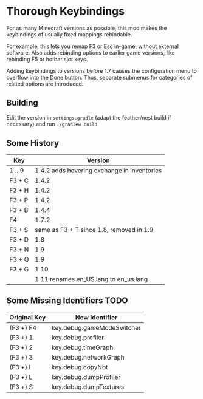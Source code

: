# Thorough Keybindings

For as many Minecraft versions as possible, this mod makes the keybindings of
usually fixed mappings rebindable.

For example, this lets you remap F3 or Esc in-game, without external software.
Also adds rebinding options to earlier game versions, like rebinding F5 or
hotbar slot keys.

Adding keybindings to versions before 1.7 causes the configuration menu to
overflow into the Done button.
Thus, separate submenus for categories of related options are introduced.

## Building

Edit the version in `settings.gradle` (adapt the feather/nest build if
necessary) and run `./gradlew build`.

## Some History

| Key    | Version                                     |
|--------|---------------------------------------------|
| 1 .. 9 | 1.4.2 adds hovering exchange in inventories |
| F3 + C | 1.4.2                                       |
| F3 + H | 1.4.2                                       |
| F3 + P | 1.4.2                                       |
| F3 + B | 1.4.4                                       |
| F4     | 1.7.2                                       |
| F3 + S | same as F3 + T since 1.8, removed in 1.9    |
| F3 + D | 1.8                                         |
| F3 + N | 1.9                                         |
| F3 + Q | 1.9                                         |
| F3 + G | 1.10                                        |
|        | 1.11 renames en_US.lang to en_us.lang       |

## Some Missing Identifiers TODO

| Original Key | New Identifier             |
|--------------|----------------------------|
| (F3 +) F4    | key.debug.gameModeSwitcher |
| (F3 +) 1     | key.debug.profiler         |
| (F3 +) 2     | key.debug.timeGraph        |
| (F3 +) 3     | key.debug.networkGraph     |
| (F3 +) I     | key.debug.copyNbt          |
| (F3 +) L     | key.debug.dumpProfiler     |
| (F3 +) S     | key.debug.dumpTextures     |

